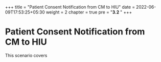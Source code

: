 +++
title = "Patient Consent Notification from CM to HIU"
date = 2022-06-09T17:53:25+05:30
weight = 2
chapter = true
pre = "<b>3.2 </b>"
+++

# Patient Consent Notification from CM to HIU


This scenario covers

